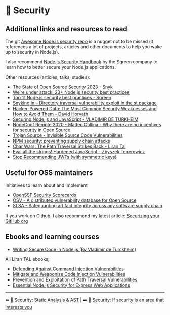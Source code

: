 # 🔐 Security

## Additional links and resources to read

The git [Awesome Node.js security repo](https://github.com/lirantal/awesome-nodejs-security) is a nugget not to be missed (it references a lot of projects, articles and other documents to help you wake up to security in Node.js).

I also recommend [Node.js Security Handbook](https://www.sqreen.com/resources/nodejs-security-handbook) by the Sqreen company to learn how to better secure your Node.js applications.

Other resources (articles, talks, studies):

- [The State of Open Source Security 2023 - Snyk](https://snyk.io/reports/open-source-security/)
- [We’re under attack! 23+ Node.js security best practices](https://medium.com/@nodepractices/were-under-attack-23-node-js-security-best-practices-e33c146cb87d)
- [Top 11 Node.js security best practices - Sqreen](https://blog.sqreen.com/nodejs-security-best-practices/)
- [Snyking in – Directory traversal vulnerability exploit in the st package](https://snyk.io/blog/snyking-in-directory-traversal-vulnerability-exploit-in-the-st-package/)
- [Hacker-Powered Data: The Most Common Security Weaknesses and How to Avoid Them - David Horvath](https://www.youtube.com/watch?v=D5qeeeDADQQ&list=PLfMzBWSH11xZPfWcC0DqFqKo_reMP58mw&index=46)
- [Securing Node.js and JavaScript - VLADIMIR DE TURKHEIM](https://www.youtube.com/watch?v=LJqw6oCW_YQ)
- [NodeConf Remote 2020 - Matteo Collina - Why there are no incentives for security in Open Source](https://www.youtube.com/watch?v=l7EbDZRjwXA&list=PL0CdgOSSGlBalMPxFFycq7OIqQF8cJS28&index=12)
- [Trojan Source - Invisible Source Code Vulnerabilities](https://www.trojansource.codes/)
- [NPM security: preventing supply chain attacks](https://snyk.io/blog/npm-security-preventing-supply-chain-attacks/)
- [Char Wars: The Path Traversal Strikes Back - Liran Tal](https://www.youtube.com/watch?v=WGCmjvq6A6w&list=PL0CdgOSSGlBaULAdbribJiENfXxPW0aLQ&index=11)
- [Eval all the strings! Hardened JavaScript - Zbyszek Tenerowicz](https://www.youtube.com/watch?v=Qjeh7Qo2u28)
- [Stop Recommending JWTs (with symmetric keys)](https://trufflesecurity.com/blog/stop-recommending-jwts)

## Useful for OSS maintainers

Initiatives to learn about and implement

- [OpenSSF Security Scorecards](https://github.com/ossf/scorecard)
- [OSV - A distributed vulnerability database for Open Source](https://osv.dev/)
- [SLSA - Safeguarding artifact integrity across any software supply chain](https://slsa.dev/)

If you work on Github, I also recommend my latest article: [Securizing your GitHub org](https://dev.to/nodesecure/securize-your-github-org-4lb7)

## Ebooks and learning courses

- [Writing Secure Code in Node.js (By Vladimir de Turckheim)](https://www.infosecinstitute.com/skills/learning-paths/writing-secure-code-in-node-js/)

All Liran TAL ebooks;

- [Defending Against Command Injection Vulnerabilities](https://www.nodejs-security.com/book/command-injection)
- [Mitigate and Weaponize Code Injection Vulnerabilities](https://www.nodejs-security.com/book/code-injection)
- [Prevention and Exploitation of Path Traversal Vulnerabilities](https://www.nodejs-security.com/book/path-traversal)
- [Essential Node.js Security for Express Web Applications](https://www.nodejs-security.com/book/essential-nodejs-security)

---

⬅️ [🔐 Security: Static Analysis & AST](./6-ast.md) |
➡️ [🔐 Security: If security is an area that interests you](./8-interested.md)